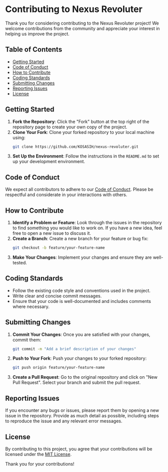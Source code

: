 # Contributing to Nexus Revoluter

Thank you for considering contributing to the Nexus Revoluter project! We welcome contributions from the community and appreciate your interest in helping us improve the project.

## Table of Contents

- [Getting Started](#getting-started)
- [Code of Conduct](#code-of-conduct)
- [How to Contribute](#how-to-contribute)
- [Coding Standards](#coding-standards)
- [Submitting Changes](#submitting-changes)
- [Reporting Issues](#reporting-issues)
- [License](#license)

## Getting Started

1. **Fork the Repository**: Click the "Fork" button at the top right of the repository page to create your own copy of the project.
2. **Clone Your Fork**: Clone your forked repository to your local machine using:
   ```bash
   git clone https://github.com/KOSASIH/nexus-revoluter.git
   ```
3. **Set Up the Environment**: Follow the instructions in the `README.md` to set up your development environment.

## Code of Conduct

We expect all contributors to adhere to our [Code of Conduct](CODE_OF_CONDUCT.md). Please be respectful and considerate in your interactions with others.

## How to Contribute

1. **Identify a Problem or Feature**: Look through the issues in the repository to find something you would like to work on. If you have a new idea, feel free to open a new issue to discuss it.
2. **Create a Branch**: Create a new branch for your feature or bug fix:
   ```bash
   git checkout -b feature/your-feature-name
   ```
3. **Make Your Changes**: Implement your changes and ensure they are well-tested.

## Coding Standards

- Follow the existing code style and conventions used in the project.
- Write clear and concise commit messages.
- Ensure that your code is well-documented and includes comments where necessary.

## Submitting Changes

1. **Commit Your Changes**: Once you are satisfied with your changes, commit them:
   ```bash
   git commit -m "Add a brief description of your changes"
   ```
2. **Push to Your Fork**: Push your changes to your forked repository:
   ```bash
   git push origin feature/your-feature-name
   ```
3. **Create a Pull Request**: Go to the original repository and click on "New Pull Request". Select your branch and submit the pull request.

## Reporting Issues

If you encounter any bugs or issues, please report them by opening a new issue in the repository. Provide as much detail as possible, including steps to reproduce the issue and any relevant error messages.

## License

By contributing to this project, you agree that your contributions will be licensed under the [MIT License](LICENSE).

Thank you for your contributions!
